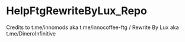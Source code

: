 # HelpFtgRewriteByLux_Repo
Credits to t.me/innomods aka t.me/innocoffee-ftg / Rewrite By Lux aka t.me/DineroInfinitive
